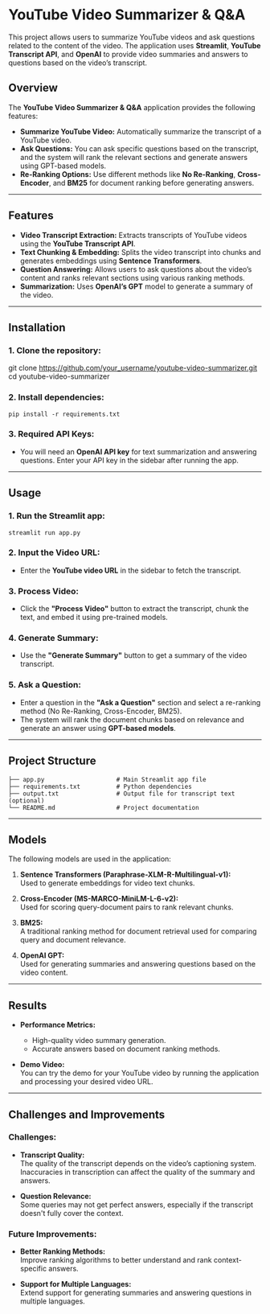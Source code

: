 # **YouTube Video Summarizer & Q&A**

This project allows users to summarize YouTube videos and ask questions related to the content of the video. The application uses **Streamlit**, **YouTube Transcript API**, and **OpenAI** to provide video summaries and answers to questions based on the video’s transcript.



## **Overview**

The **YouTube Video Summarizer & Q&A** application provides the following features:

- **Summarize YouTube Video:** Automatically summarize the transcript of a YouTube video.
- **Ask Questions:** You can ask specific questions based on the transcript, and the system will rank the relevant sections and generate answers using GPT-based models.
- **Re-Ranking Options:** Use different methods like **No Re-Ranking**, **Cross-Encoder**, and **BM25** for document ranking before generating answers.

---

## **Features**

- **Video Transcript Extraction:** Extracts transcripts of YouTube videos using the **YouTube Transcript API**.
- **Text Chunking & Embedding:** Splits the video transcript into chunks and generates embeddings using **Sentence Transformers**.
- **Question Answering:** Allows users to ask questions about the video’s content and ranks relevant sections using various ranking methods.
- **Summarization:** Uses **OpenAI’s GPT** model to generate a summary of the video.

---

## **Installation**

### 1. **Clone the repository:**

git clone https://github.com/your_username/youtube-video-summarizer.git
cd youtube-video-summarizer

    
### 2\. **Install dependencies:**

    pip install -r requirements.txt
    

### 3\. **Required API Keys:**

*   You will need an **OpenAI API key** for text summarization and answering questions. Enter your API key in the sidebar after running the app.

* * *

**Usage**
---------

### 1\. **Run the Streamlit app:**

    streamlit run app.py
    

### 2\. **Input the Video URL:**

*   Enter the **YouTube video URL** in the sidebar to fetch the transcript.

### 3\. **Process Video:**

*   Click the **"Process Video"** button to extract the transcript, chunk the text, and embed it using pre-trained models.

### 4\. **Generate Summary:**

*   Use the **"Generate Summary"** button to get a summary of the video transcript.

### 5\. **Ask a Question:**

*   Enter a question in the **"Ask a Question"** section and select a re-ranking method (No Re-Ranking, Cross-Encoder, BM25).
*   The system will rank the document chunks based on relevance and generate an answer using **GPT-based models**.

* * *

**Project Structure**
---------------------

    ├── app.py                    # Main Streamlit app file
    ├── requirements.txt          # Python dependencies
    ├── output.txt                # Output file for transcript text (optional)
    └── README.md                 # Project documentation
    

* * *

**Models**
----------

The following models are used in the application:

1.  **Sentence Transformers (Paraphrase-XLM-R-Multilingual-v1):**  
    Used to generate embeddings for video text chunks.
    
2.  **Cross-Encoder (MS-MARCO-MiniLM-L-6-v2):**  
    Used for scoring query-document pairs to rank relevant chunks.
    
3.  **BM25:**  
    A traditional ranking method for document retrieval used for comparing query and document relevance.
    
4.  **OpenAI GPT:**  
    Used for generating summaries and answering questions based on the video content.
    

* * *

**Results**
-----------

*   **Performance Metrics:**
    
    *   High-quality video summary generation.
    *   Accurate answers based on document ranking methods.
*   **Demo Video:**  
    You can try the demo for your YouTube video by running the application and processing your desired video URL.
    

* * *

**Challenges and Improvements**
-------------------------------

### **Challenges:**

*   **Transcript Quality:**  
    The quality of the transcript depends on the video’s captioning system. Inaccuracies in transcription can affect the quality of the summary and answers.
    
*   **Question Relevance:**  
    Some queries may not get perfect answers, especially if the transcript doesn't fully cover the context.
    

### **Future Improvements:**

*   **Better Ranking Methods:**  
    Improve ranking algorithms to better understand and rank context-specific answers.
    
*   **Support for Multiple Languages:**  
    Extend support for generating summaries and answering questions in multiple languages.
